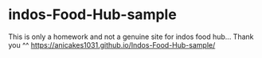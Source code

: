 # indos-Food-Hub-sample

This is only a homework and not a genuine site for indos food hub... Thank you ^^
https://anicakes1031.github.io/Indos-Food-Hub-sample/

